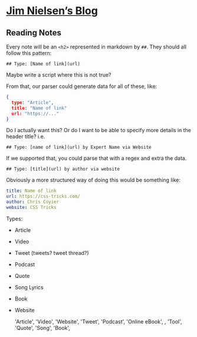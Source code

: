 # [Jim Nielsen’s Blog](https://blog.jim-nielsen.com)

## Reading Notes

Every note will be an `<h2>` represented in markdown by `##`. They should all follow this pattern:

`## Type: [Name of link](url)`

Maybe write a script where this is not true?

From that, our parser could generate data for all of these, like:

```json
{
  type: "Article",
  title: "Name of link"
  url: "https://..."
}
```

Do I actually want this? Or do I want to be able to specify more details in the header title? i.e.

`## Type: [name of link](url) by Expert Name via Website`

If we supported that, you could parse that with a regex and extra the data.

`## Type: [title](url) by author via website`

Obviously a more structured way of doing this would be something like:

```yml
title: Name of link
url: https://css-tricks.com/
author: Chris Coyier
website: CSS Tricks 
```

Types:

- Article
- Video
- Tweet (tweets? tweet thread?)
- Podcast
- Quote
- Song Lyrics
- Book
- Website

  'Article',   'Video',
  'Website',   'Tweet',
  'Podcast',   'Online eBook',
  , 'Tool',
  'Quote',     'Song',
  'Book',      
